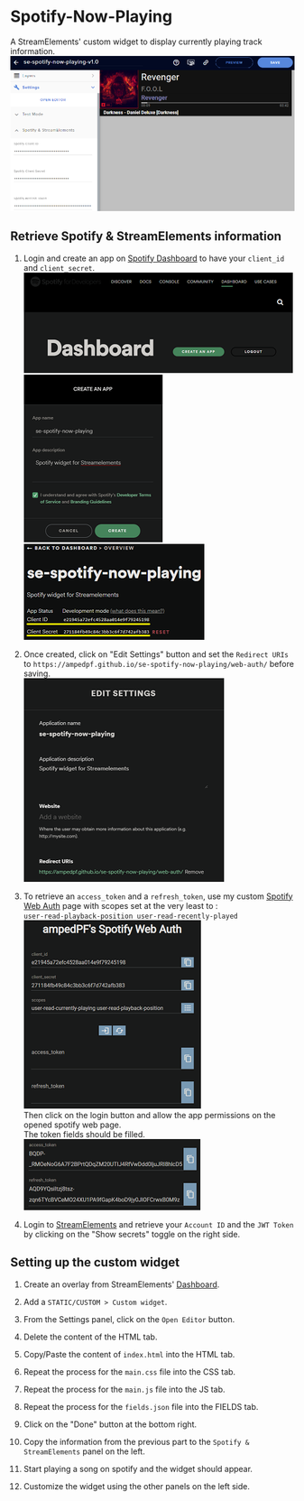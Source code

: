 # Spotify-Now-Playing
A StreamElements' custom widget to display currently playing track information.  
![7-streamelements-done](./images/7-streamelements-done.png)  

## Retrieve Spotify & StreamElements information
1. Login and create an app on [Spotify Dashboard](https://developer.spotify.com/dashboard/) to have your `client_id` and `client_secret`.
![1-spotify-dashboard](./images/1-spotify-dashboard.png)  
![2-spotify-createapp](./images/2-spotify-createapp.png)  
![3-spotify-createapp](./images/3-spotify-client.png)

2. Once created, click on "Edit Settings" button and set the `Redirect URIs` to
`https://ampedpf.github.io/se-spotify-now-playing/web-auth/` before saving.  
![4-spotifyg-settings](./images/4-spotifyg-settings.png)  


3. To retrieve an `access_token` and a `refresh_token`, use my custom [Spotify Web Auth](https://ampedpf.github.io/se-spotify-now-playing/web-auth/) page with scopes set at the very least to :  
`user-read-playback-position user-read-recently-played`  
![5-spotify-webauth](./images/5-spotify-webauth.png)  
Then click on the login button and allow the app permissions on the opened spotify web page.  
The token fields should be filled.  
![6-spotify-token](./images/6-spotify-token.png)  

4. Login to [StreamElements](https://streamelements.com/dashboard/account/channels) and retrieve your `Account ID` and the `JWT Token` by clicking on the "Show secrets" toggle on the right side.

## Setting up the custom widget
1. Create an overlay from StreamElements' [Dashboard](https://streamelements.com/dashboard/overlays).

2. Add a `STATIC/CUSTOM > Custom widget`.

3. From the Settings panel, click on the `Open Editor` button.

4. Delete the content of the HTML tab.

5. Copy/Paste the content of `index.html` into the HTML tab.

6. Repeat the process for the `main.css` file into the CSS tab.

7. Repeat the process for the `main.js` file into the JS tab.

8. Repeat the process for the `fields.json` file into the FIELDS tab.

9. Click on the "Done" button at the bottom right.

10. Copy the information from the previous part to the `Spotify & StreamElements` panel on the left.

11. Start playing a song on spotify and the widget should appear.

12. Customize the widget using the other panels on the left side.
